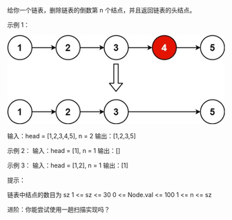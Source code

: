给你一个链表，删除链表的倒数第 n 个结点，并且返回链表的头结点。

示例 1：

![img.png](img.png)

输入：head = [1,2,3,4,5], n = 2
输出：[1,2,3,5]

示例 2：
输入：head = [1], n = 1
输出：[]

示例 3：
输入：head = [1,2], n = 1
输出：[1]

提示：

链表中结点的数目为 sz
1 <= sz <= 30
0 <= Node.val <= 100
1 <= n <= sz

进阶：你能尝试使用一趟扫描实现吗？

